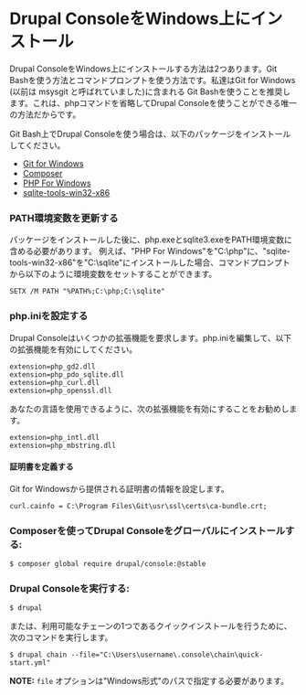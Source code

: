 # Drupal ConsoleをWindows上にインストール
Drupal ConsoleをWindows上にインストールする方法は2つあります。Git Bashを使う方法とコマンドプロンプトを使う方法です。私達はGit for Windows (以前は msysgit と呼ばれていました)に含まれる Git Bashを使うことを推奨します。これは、phpコマンドを省略してDrupal Consoleを使うことができる唯一の方法だからです。

Git Bash上でDrupal Consoleを使う場合は、以下のパッケージをインストールしてください。

* [Git for Windows](https://git-for-windows.github.io/)
* [Composer](https://github.com/composer/windows-setup)
* [PHP For Windows](http://windows.php.net/download/)
* [sqlite-tools-win32-x86](https://www.sqlite.org/download.html)

### PATH環境変数を更新する

パッケージをインストールした後に、php.exeとsqlite3.exeをPATH環境変数に含める必要があります。
例えば、"PHP For Windows"を"C:\php"に、"sqlite-tools-win32-x86"を"C:\sqlite"にインストールした場合、コマンドプロンプトから以下のように環境変数をセットすることができます。

```
SETX /M PATH "%PATH%;C:\php;C:\sqlite"
```

### php.iniを設定する

Drupal Consoleはいくつかの拡張機能を要求します。php.iniを編集して、以下の拡張機能を有効にしてください。

```
extension=php_gd2.dll
extension=php_pdo_sqlite.dll
extension=php_curl.dll
extension=php_openssl.dll
```

あなたの言語を使用できるように、次の拡張機能を有効にすることをお勧めします。
```
extension=php_intl.dll
extension=php_mbstring.dll
```

#### 証明書を定義する

Git for Windowsから提供される証明書の情報を設定します。
```
curl.cainfo = C:\Program Files\Git\usr\ssl\certs\ca-bundle.crt;
```

### Composerを使ってDrupal Consoleをグローバルにインストールする:
```
$ composer global require drupal/console:@stable
```

### Drupal Consoleを実行する:

```
$ drupal
```

または、利用可能なチェーンの1つであるクイックインストールを行うために、次のコマンドを実行します。
```
$ drupal chain --file="C:\Users\username\.console\chain\quick-start.yml"
```

**NOTE:** `file` オプションは"Windows形式"のパスで指定する必要があります。
